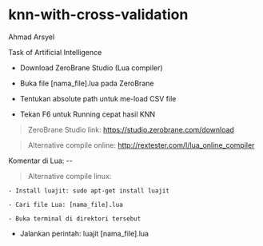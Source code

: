 # knn-with-cross-validation
Ahmad Arsyel

Task of Artificial Intelligence

- Download ZeroBrane Studio (Lua compiler)

- Buka file [nama_file].lua pada ZeroBrane

- Tentukan absolute path untuk me-load CSV file
- Tekan F6 untuk Running cepat hasil KNN
> ZeroBrane Studio link:
https://studio.zerobrane.com/download

> Alternative compile online:
  http://rextester.com/l/lua_online_compiler

  Komentar di Lua: --

> Alternative compile linux:

	- Install luajit: sudo apt-get install luajit

	- Cari file Lua: [nama_file].lua

	- Buka terminal di direktori tersebut

- Jalankan perintah: luajit [nama_file].lua
